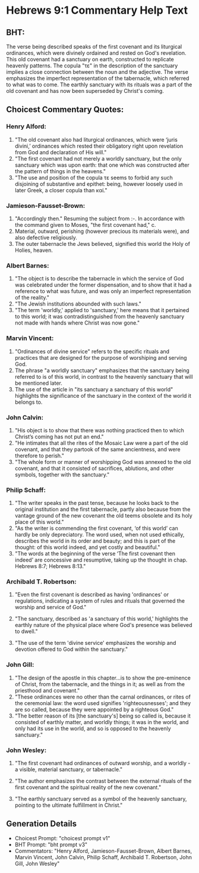 # Hebrews 9:1 Commentary Help Text

## BHT:
The verse being described speaks of the first covenant and its liturgical ordinances, which were divinely ordained and rested on God's revelation. This old covenant had a sanctuary on earth, constructed to replicate heavenly patterns. The copula "τε" in the description of the sanctuary implies a close connection between the noun and the adjective. The verse emphasizes the imperfect representation of the tabernacle, which referred to what was to come. The earthly sanctuary with its rituals was a part of the old covenant and has now been superseded by Christ's coming.

## Choicest Commentary Quotes:
### Henry Alford:
1. "The old covenant also had liturgical ordinances, which were ‘juris divini,’ ordinances which rested their obligatory right upon revelation from God and declaration of His will."
2. "The first covenant had not merely a worldly sanctuary, but the only sanctuary which was upon earth: that one which was constructed after the pattern of things in the heavens."
3. "The use and position of the copula τε seems to forbid any such disjoining of substantive and epithet: being, however loosely used in later Greek, a closer copula than καί."

### Jamieson-Fausset-Brown:
1. "Accordingly then." Resuming the subject from :-. In accordance with the command given to Moses, "the first covenant had," c.
2. Material, outward, perishing (however precious its materials were), and also defective religiously.
3. The outer tabernacle the Jews believed, signified this world the Holy of Holies, heaven.

### Albert Barnes:
1. "The object is to describe the tabernacle in which the service of God was celebrated under the former dispensation, and to show that it had a reference to what was future, and was only an imperfect representation of the reality."
2. "The Jewish institutions abounded with such laws."
3. "The term 'worldly,' applied to 'sanctuary,' here means that it pertained to this world; it was contradistinguished from the heavenly sanctuary not made with hands where Christ was now gone."

### Marvin Vincent:
1. "Ordinances of divine service" refers to the specific rituals and practices that are designed for the purpose of worshiping and serving God.
2. The phrase "a worldly sanctuary" emphasizes that the sanctuary being referred to is of this world, in contrast to the heavenly sanctuary that will be mentioned later.
3. The use of the article in "its sanctuary a sanctuary of this world" highlights the significance of the sanctuary in the context of the world it belongs to.

### John Calvin:
1. "His object is to show that there was nothing practiced then to which Christ’s coming has not put an end."
2. "He intimates that all the rites of the Mosaic Law were a part of the old covenant, and that they partook of the same ancientness, and were therefore to perish."
3. "The whole form or manner of worshipping God was annexed to the old covenant, and that it consisted of sacrifices, ablutions, and other symbols, together with the sanctuary."

### Philip Schaff:
1. "The writer speaks in the past tense, because he looks back to the original institution and the first tabernacle, partly also because from the vantage ground of the new covenant the old teems obsolete and its holy place of this world."
2. "As the writer is commending the first covenant, ‘of this world’ can hardly be only depreciatory. The word used, when not used ethically, describes the world in its order and beauty; and this is part of the thought: of this world indeed, and yet costly and beautiful."
3. "The words at the beginning of the verse ‘The first covenant then indeed’ are concessive and resumptive, taking up the thought in chap. Hebrews 8:7; Hebrews 8:13."

### Archibald T. Robertson:
1. "Even the first covenant is described as having 'ordinances' or regulations, indicating a system of rules and rituals that governed the worship and service of God." 

2. "The sanctuary, described as 'a sanctuary of this world,' highlights the earthly nature of the physical place where God's presence was believed to dwell." 

3. "The use of the term 'divine service' emphasizes the worship and devotion offered to God within the sanctuary."

### John Gill:
1. "The design of the apostle in this chapter...is to show the pre-eminence of Christ, from the tabernacle, and the things in it; as well as from the priesthood and covenant."
2. "These ordinances were no other than the carnal ordinances, or rites of the ceremonial law: the word used signifies 'righteousnesses'; and they are so called, because they were appointed by a righteous God."
3. "The better reason of its [the sanctuary's] being so called is, because it consisted of earthly matter, and worldly things; it was in the world, and only had its use in the world, and so is opposed to the heavenly sanctuary."

### John Wesley:
1. "The first covenant had ordinances of outward worship, and a worldly - a visible, material sanctuary, or tabernacle." 

2. "The author emphasizes the contrast between the external rituals of the first covenant and the spiritual reality of the new covenant." 

3. "The earthly sanctuary served as a symbol of the heavenly sanctuary, pointing to the ultimate fulfillment in Christ."


## Generation Details
- Choicest Prompt: "choicest prompt v1"
- BHT Prompt: "bht prompt v3"
- Commentators: "Henry Alford, Jamieson-Fausset-Brown, Albert Barnes, Marvin Vincent, John Calvin, Philip Schaff, Archibald T. Robertson, John Gill, John Wesley"
